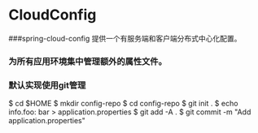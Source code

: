 # CloudConfig
###spring-cloud-config 提供一个有服务端和客户端分布式中心化配置。
###    为所有应用环境集中管理额外的属性文件。
###    默认实现使用git管理


$ cd $HOME
$ mkdir config-repo
$ cd config-repo
$ git init .
$ echo info.foo: bar > application.properties
$ git add -A .
$ git commit -m "Add application.properties"
